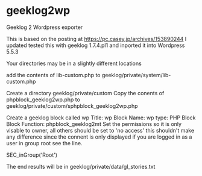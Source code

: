 # geeklog2wp
Geeklog 2 Wordpress exporter

This is based on the posting at https://pc.casey.jp/archives/153890244
I updated tested this with geeklog 1.7.4.pl1 and inported it into Wordpress 5.5.3

Your directories may be in a slightly different locations

add the contents of lib-custom.php to geeklog/private/system/lib-custom.php

Create a directory geeklog/private/custom
Copy the conents of phpblock_geeklog2wp.php to geeklog/private/custom/sphpblock_geeklog2wp.php

Create a geeklog block called wp
Title: wp
Block Name: wp
type: PHP Block
Block Function: phpblock_geeklog2mt
Set the permissions so it is only visable to owner, all others should be set to 'no access' this shouldn't make any difference since the connent is only displayed if you are logged in as a user in group root see the line. 

  SEC_inGroup('Root')

The end results will be in geeklog/private/data/gl_stories.txt
